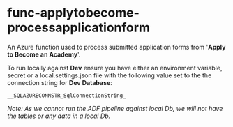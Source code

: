 # func-applytobecome-processapplicationform

An Azure function used to process submitted application forms from '**Apply to Become an Academy**'.

To run locally against **Dev** ensure you have either an environment variable, secret or a local.settings.json file with
the following value set to the the connection string for **Dev Database**:

`__SQLAZURECONNSTR_SqlConnectionString_`

_Note: As we cannot run the ADF pipeline against local Db, we will not have the tables or any data in a local Db._
